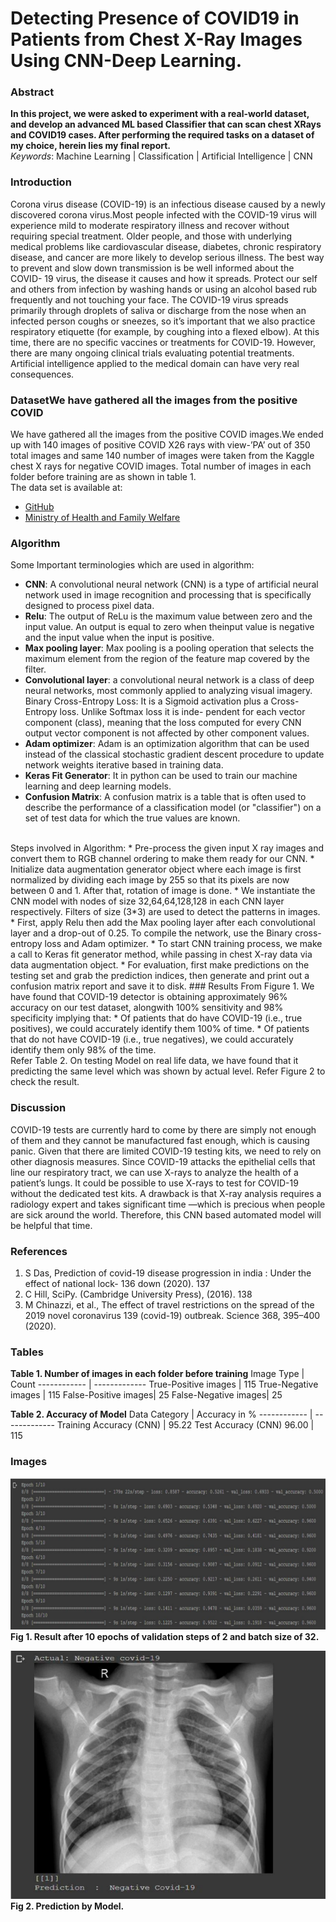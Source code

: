 # Detecting Presence of COVID19 in Patients from Chest X-Ray Images Using CNN-Deep Learning.
### Abstract
<b>In this project, we were asked to experiment with a real-world dataset, and develop an advanced ML based Classifier that can scan chest XRays and COVID19 cases. After performing the required tasks on a dataset of my choice, herein lies my final report.</b></br>
*Keywords*: Machine Learning | Classification | Artificial Intelligence | CNN
### Introduction
Corona virus disease (COVID-19) is an infectious disease caused by a newly discovered corona virus.Most people infected with the COVID-19 virus will experience mild to moderate respiratory illness and recover without requiring special treatment. Older people, and those with underlying medical problems like cardiovascular disease, diabetes, chronic respiratory disease, and cancer are more likely to develop serious illness.
The best way to prevent and slow down transmission is be well informed about the COVID- 19 virus, the disease it causes and how it spreads. Protect our self and others from infection by washing hands or using an alcohol based rub frequently and not touching your face. The COVID-19 virus spreads primarily through droplets of saliva or discharge from the nose when an infected person coughs or sneezes, so it’s important that we also practice respiratory etiquette (for example, by coughing into a flexed elbow). At this time, there are no specific vaccines or treatments for COVID-19. However, there are many ongoing clinical trials evaluating potential treatments.
Artificial intelligence applied to the medical domain can have very real consequences.
### DatasetWe have gathered all the images from the positive COVID
We have gathered all the images from the positive COVID images.We ended up with 140 images of positive COVID X26 rays with view-’PA’ out of 350 total images and same 140
number of images were taken from the Kaggle chest X rays
for negative COVID images. Total number of images in each
folder before training are as shown in table 1.</br>
The data set is available at:
* [GitHub](https://github.com/ieee8023/covid-chestxraydataset/tree/master/images)
* [Ministry of Health and Family Welfare](https://www.mohfw.gov.in/)
### Algorithm
Some Important terminologies which are used in algorithm:
* **CNN**: A convolutional neural network (CNN) is a type of artificial neural network used in image recognition and processing that is specifically designed to process pixel data.
* **Relu**: The output of ReLu is the maximum value between zero and the input value. An output is equal to zero when theinput value is negative and the input value when the input is positive.
* **Max pooling layer**: Max pooling is a pooling operation that selects the maximum element from the region of the feature map covered by the filter. 
* **Convolutional layer**: a convolutional neural network is  a class of deep neural networks, most commonly applied to 
analyzing visual imagery. 
Binary Cross-Entropy Loss: It is a Sigmoid activation 
plus a Cross-Entropy loss. Unlike Softmax loss it is inde- 
pendent for each vector component (class), meaning that the 
loss computed for every CNN output vector component is not 
affected by other component values. 
* **Adam optimizer**: Adam is an optimization algorithm 
that can be used instead of the classical stochastic gradient 
descent procedure to update network weights iterative based 
in training data. 
* **Keras Fit Generator**: It in python can be used to train 
our machine learning and deep learning models. 
* **Confusion Matrix**: A confusion matrix is a table that 
is often used to describe the performance of a classification 
model (or "classifier") on a set of test data for which the true 
values are known. 
</br>
Steps involved in Algorithm: 
* Pre-process the given input X ray images and convert 
them to RGB channel ordering to make them ready for 
our CNN. 
* Initialize data augmentation generator object where each 
image is first normalized by dividing each image by 255 
so that its pixels are now between 0 and 1. After that, 
rotation of image is done. 
* We instantiate the CNN model with nodes of size 
32,64,64,128,128 in each CNN layer respectively. Filters 
of size (3*3) are used to detect the patterns in images. 
* First, apply Relu then add the Max pooling layer 
after each convolutional layer and a drop-out of 0.25. 
To compile the network, use the Binary cross-entropy 
loss and Adam optimizer. 
* To start CNN training process, we make a call to Keras 
fit generator method, while passing in chest X-ray 
data via data augmentation object. 
* For evaluation, first make predictions on the testing set 
and grab the prediction indices, then generate and print 
out a confusion matrix report and save it to disk.
### Results
From Figure 1. We have found that COVID-19 detector is obtaining approximately 96% accuracy  on  our  test  dataset,  alongwith  100%  sensitivity  and  98%  specificity  implying that:
* Of  patients  that  do  have  COVID-19  (i.e.,  true  positives),  we  could  accurately identify them 100% of time.
* Of patients that do not have COVID-19 (i.e., true negatives), we could accurately identify them only 98% of the time.
</br>
Refer Table 2.
On testing Model on real life data, we have found that it predicting the same level which was shown by actual level. Refer Figure 2 to check the result.</br>

### Discussion

COVID-19 tests are currently hard to come by there are simply not enough of them and they cannot be manufactured fast enough, which is causing panic. Given that there are  limited COVID-19 testing kits, we need to rely on other diagnosis measures. Since COVID-19 attacks the epithelial cells that line our respiratory tract, we can use X-rays to analyze the health of a patient’s lungs. It could be possible to use X-rays to test for COVID-19 without the dedicated test kits. A drawback is that X-ray analysis requires a radiology expert and takes significant time —which is precious when people are sick around the world. Therefore, this CNN based automated model will be helpful that time.

### References
1. S Das, Prediction of covid-19 disease progression in india : Under the effect of national lock- 136
down (2020). 137
2. C Hill, SciPy. (Cambridge University Press), (2016). 138
3. M Chinazzi, et al., The effect of travel restrictions on the spread of the 2019 novel coronavirus 139
(covid-19) outbreak. Science 368, 395–400 (2020). 

### Tables
**Table 1. Number of images in each folder before training**
Image Type | Count
------------ | -------------
True-Positive images | 115
True-Negative images | 115
False-Positive images| 25
False-Negative images| 25

**Table 2. Accuracy of Model**
Data Category | Accuracy in %
------------ | -------------
Training Accuracy (CNN) | 95.22
Test Accuracy (CNN) 96.00 | 115

### Images
![Fig 1. Result after 10 epochs of validation steps of 2 and batch size of 32.](https://github.com/modabbir24/Build-COVID19-Classifiers-Based-on-Medical-Imaging/blob/master/Images/Fig2_new.png)
**Fig 1. Result after 10 epochs of validation steps of 2 and batch size of 32.**

![Fig 2. Prediction by Model.](https://github.com/modabbir24/Build-COVID19-Classifiers-Based-on-Medical-Imaging/blob/master/Images/Fig2.png)</br>
 **Fig 2. Prediction by Model.**
